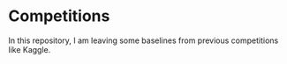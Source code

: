 # Competitions
In this repository, I am leaving some baselines from previous competitions like Kaggle.
